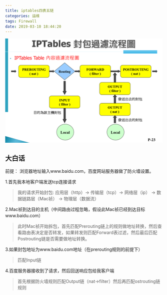 ```yaml
---
title: iptables四表五链
categories: 运维
tags: Firewall
date: 2019-03-10 18:44:20
---
```



![](../media/%E5%B1%8F%E5%B9%95%E5%BF%AB%E7%85%A7%202019-03-10%2018.53.17.png)

## 大白话
前提：
浏览器地址输入www.baidu.com，百度网站服务器做了防火墙设置。

1.首先我本地客户端发送tcp连接请求

>我的请求开始封包: 应用层（http）-> 传输层（tcp）-> 网络层（ip） -> 数据链路层（Mac祯） -> 物理层（数据流）

2.Mac祯到达目的主机（中间路由过程忽略，假设此Mac祯已经到达目标www.baidu.com）

>此时Mac祯开始拆包，首先匹配Prerouting链上的规则做地址转换，然后查看路由表决定是否转发，如果转发则匹配Forward表过滤，然后最后匹配Postrouting链是否需要做地址转换。

3.如果封包地址为www.baidu.com地址（在prerouting规则的前提下）

>匹配Input链

4.百度服务器接收到了请求，然后回送响应包给我客户端

>首先根据防火墙规则匹配Output链（nat->filter）然后再匹配ostrouting链规则


